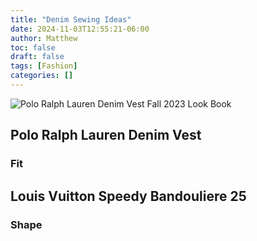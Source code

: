 ```yaml
---
title: "Denim Sewing Ideas"
date: 2024-11-03T12:55:21-06:00
author: Matthew
toc: false
draft: false
tags: [Fashion]
categories: []
---
```

![Polo Ralph Lauren Denim Vest Fall 2023 Look Book](/images/polo%20ralph%20lauren%20denim%20v%20neck%20vest.jpg)

## Polo Ralph Lauren Denim Vest

### Fit

## Louis Vuitton Speedy Bandouliere 25

### Shape

## 